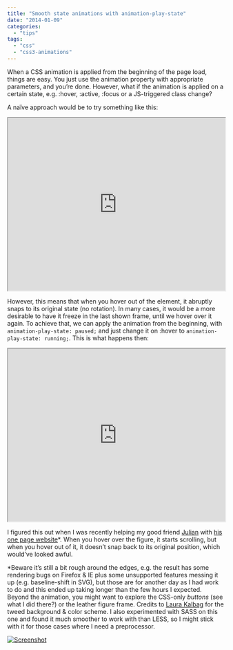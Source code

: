 ```yaml
---
title: "Smooth state animations with animation-play-state"
date: "2014-01-09"
categories:
  - "tips"
tags:
  - "css"
  - "css3-animations"
---
```


When a CSS animation is applied from the beginning of the page load, things are easy. You just use the animation property with appropriate parameters, and you’re done. However, what if the animation is applied on a certain state, e.g. :hover, :active, :focus or a JS-triggered class change?

A naïve approach would be to try something like this:

<iframe src="http://dabblet.com/gist/8334474" width="100%" height="400"></iframe>

However, this means that when you hover out of the element, it abruptly snaps to its original state (no rotation). In many cases, it would be a more desirable to have it freeze in the last shown frame, until we hover over it again. To achieve that, we can apply the animation from the beginning, with `animation-play-state: paused;` and just change it on :hover to `animation-play-state: running;`. This is what happens then:

<iframe src="http://dabblet.com/gist/8333352" width="100%" height="400"></iframe>

I figured this out when I was recently helping my good friend [Julian](http://twitter.com/juliancheal) with [his one page website](http://juliancheal.co.uk)\*. When you hover over the figure, it starts scrolling, but when you hover out of it, it doesn’t snap back to its original position, which would’ve looked awful.

\*Beware it’s still a bit rough around the edges, e.g. the result has some rendering bugs on Firefox & IE plus some unsupported features messing it up (e.g. baseline-shift in SVG), but those are for another day as I had work to do and this ended up taking longer than the few hours I expected. Beyond the animation, you might want to explore the CSS-only _buttons_ (see what I did there?) or the leather figure frame. Credits to [Laura Kalbag](https://twitter.com/laurakalbag) for the tweed background & color scheme. I also experimented with SASS on this one and found it much smoother to work with than LESS, so I might stick with it for those cases where I need a preprocessor.

[![Screenshot](images/Screen-Shot-2014-01-09-at-14.45.40--1024x558.png)](http://juliancheal.co.uk)
